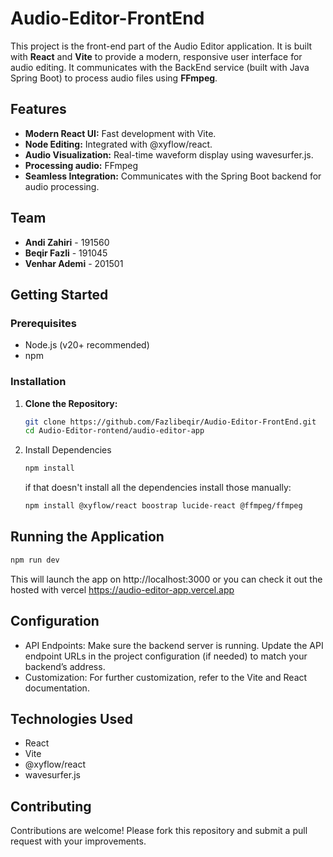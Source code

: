 # Audio-Editor-FrontEnd
This project is the front-end part of the Audio Editor application. It is built with **React** and **Vite** to provide a modern, responsive user interface for audio editing. 
It communicates with the BackEnd service (built with Java Spring Boot) to process audio files using **FFmpeg**.

## Features

- **Modern React UI:** Fast development with Vite.
- **Node Editing:** Integrated with @xyflow/react.
- **Audio Visualization:** Real-time waveform display using wavesurfer.js.
- **Processing audio:**  FFmpeg
- **Seamless Integration:** Communicates with the Spring Boot backend for audio processing.

## Team

- **Andi Zahiri** - 191560
- **Beqir Fazli** - 191045
- **Venhar Ademi** - 201501

## Getting Started

### Prerequisites

- Node.js (v20+ recommended)
- npm 

### Installation

1. **Clone the Repository:**
   ```bash
   git clone https://github.com/Fazlibeqir/Audio-Editor-FrontEnd.git
   cd Audio-Editor-rontend/audio-editor-app
   ```
2. Install Dependencies
   ```bash
   npm install
   ```
   if that doesn't install all the dependencies install those manually:
   ```bash
   npm install @xyflow/react boostrap lucide-react @ffmpeg/ffmpeg
   ```
## Running the Application
   ```bash
   npm run dev
   ```
  This will launch the app on http://localhost:3000 or you can check it out the hosted with vercel https://audio-editor-app.vercel.app
## Configuration
- API Endpoints: Make sure the backend server is running. Update the API endpoint URLs in the project configuration (if needed) to match your backend’s address.
- Customization: For further customization, refer to the Vite and React documentation.
## Technologies Used
- React
- Vite
- @xyflow/react
- wavesurfer.js
## Contributing
Contributions are welcome! Please fork this repository and submit a pull request with your improvements.
